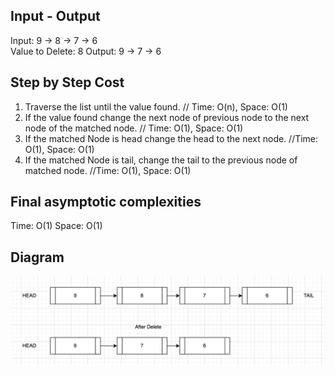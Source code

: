 ## Input - Output
Input: 9 -> 8 -> 7 -> 6  
Value to Delete: 8
Output: 9 -> 7 -> 6

## Step by Step Cost
1. Traverse the list until the value found. // Time: O(n), Space: O(1)
2. If the value found change the next node of previous node to the next node of the matched node. // Time: O(1), Space: O(1) 
3. If the matched Node is head change the head to the next node. //Time: O(1), Space: O(1)
4. If the matched Node is tail, change the tail to the previous node of matched node. //Time: O(1), Space: O(1)

## Final asymptotic complexities
Time: O(1)
Space: O(1)

## Diagram
![diagram](./linkedlist-delete.png)